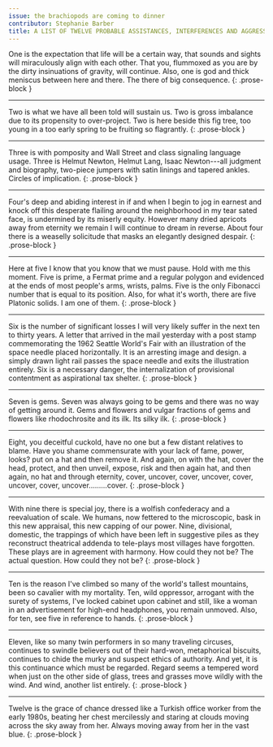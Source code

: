 ```yaml
---
issue: the brachiopods are coming to dinner
contributor: Stephanie Barber
title: A LIST OF TWELVE PROBABLE ASSISTANCES, INTERFERENCES AND AGGRESSORS
---
```


One is the expectation that life will be a certain way, that sounds and
sights will miraculously align with each other. That you, flummoxed as
you are by the dirty insinuations of gravity, will continue. Also, one
is god and thick meniscus between here and there. The there of big
consequence.
{: .prose-block }

---

Two is what we have all been told will sustain us. Two is gross
imbalance due to its propensity to over-project. Two is here beside this
fig tree, too young in a too early spring to be fruiting so flagrantly.
{: .prose-block }

---

Three is with pomposity and Wall Street and class signaling language
usage. Three is Helmut Newton, Helmut Lang, Isaac Newton---all
judgment and biography, two-piece jumpers with satin linings and
tapered ankles. Circles of implication.
{: .prose-block }

---

Four's deep and abiding interest in if and when I begin to jog in
earnest and knock off this desperate flailing around the neighborhood in
my tear sated face, is undermined by its miserly equity. However many
dried apricots away from eternity we remain I will continue to dream in
reverse. About four there is a weaselly solicitude that masks an
elegantly designed despair.
{: .prose-block }

---

Here at five I know that you know that we must pause. Hold with me this
moment. Five is prime, a Fermat prime and a regular polygon and
evidenced at the ends of most people's arms, wrists, palms. Five is the
only Fibonacci number that is equal to its position. Also, for what it's
worth, there are five Platonic solids. I am one of them.
{: .prose-block }

---

Six is the number of significant losses I will very likely suffer in the
next ten to thirty years. A letter that arrived in the mail yesterday
with a post stamp commemorating the 1962 Seattle World's Fair with an
illustration of the space needle placed horizontally. It is an arresting
image and design. a simply drawn light rail passes the space needle and
exits the illustration entirely. Six is a necessary danger, the
internalization of provisional contentment as aspirational tax shelter.
{: .prose-block }

---

Seven is gems. Seven was always going to be gems and there was no way of
getting around it. Gems and flowers and vulgar fractions of gems and
flowers like rhodochrosite and its ilk. Its silky ilk.
{: .prose-block }

---

Eight, you deceitful cuckold, have no one but a few distant relatives to
blame. Have you shame commensurate with your lack of fame, power, looks?
put on a hat and then remove it. And again, on with the hat, cover the
head, protect, and then unveil, expose, risk and then again hat, and
then again, no hat and through eternity, cover, uncover, cover, uncover,
cover, uncover, cover, uncover.........cover.
{: .prose-block }

---

With nine there is special joy, there is a wolfish confederacy and a
reevaluation of scale. We humans, now fettered to the microscopic, bask
in this new appraisal, this new capping of our power. Nine, divisional,
domestic, the trappings of which have been left in suggestive piles as
they reconstruct theatrical addenda to tele-plays most villages have
forgotten. These plays are in agreement with harmony. How could they not
be? The actual question. How could they not be?
{: .prose-block }

---

Ten is the reason I've climbed so many of the world's tallest mountains,
been so cavalier with my mortality. Ten, wild oppressor, arrogant with
the surety of systems, I've locked cabinet upon cabinet and still, like
a woman in an advertisement for high-end headphones, you remain unmoved.
Also, for ten, see five in reference to hands.
{: .prose-block }

---

Eleven, like so many twin performers in so many traveling circuses,
continues to swindle believers out of their hard-won, metaphorical
biscuits, continues to chide the murky and suspect ethics of authority.
And yet, it is this continuance which must be regarded. Regard seems a
tempered word when just on the other side of glass, trees and grasses
move wildly with the wind. And wind, another list entirely.
{: .prose-block }

---

Twelve is the grace of chance dressed like a Turkish office worker from
the early 1980s, beating her chest mercilessly and staring at clouds
moving across the sky away from her. Always moving away from her in the
vast blue.
{: .prose-block }
